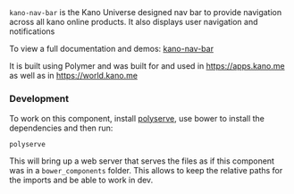 ## <kano-nav-bar>

`kano-nav-bar` is the Kano Universe designed nav bar to provide navigation across all kano online products. It also displays user navigation and notifications

To view a full documentation and demos: [kano-nav-bar](https://kanocomputing.github.io/kano-nav-bar)

It is built using Polymer and was built for and used in https://apps.kano.me as well as in https://world.kano.me

### Development

To work on this component, install [polyserve](https://github.com/PolymerLabs/polyserve), use bower to install the dependencies and then run:

```
polyserve
```

This will bring up a web server that serves the files as if this component was in a `bower_components` folder. This allows to keep the relative paths for the imports and be able to work in dev.
